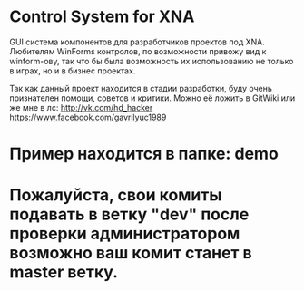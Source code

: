 # Control System for XNA
GUI система компонентов для разработчиков проектов под XNA. Любителям WinForms контролов,
по возможности привожу вид к winform-ову, так что бы была возможность их использованию не только в играх, но и в бизнес проектах.

Так как данный проект находится в стадии разработки, буду очень признателен помощи, советов и критики.
Можно её ложить в GitWiki или же мне в лс:
http://vk.com/hd_hacker
https://www.facebook.com/gavrilyuc1989


# Пример находится в папке: demo
# Пожалуйста, свои комиты подавать в ветку "dev" после проверки администратором возможно ваш комит станет в master ветку.